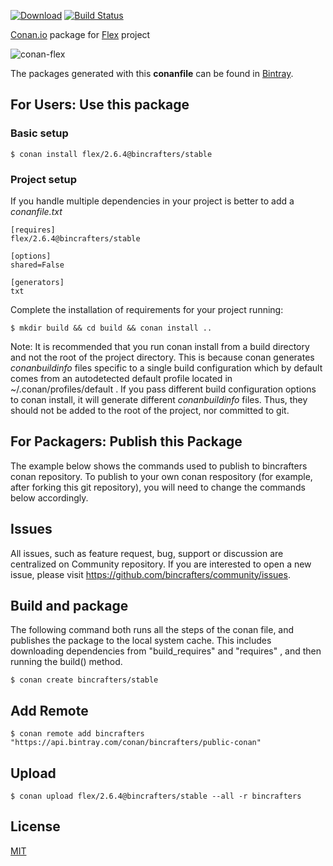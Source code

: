 [![Download](https://api.bintray.com/packages/bincrafters/public-conan/flex%3Abincrafters/images/download.svg)](https://bintray.com/bincrafters/public-conan/flex%3Abincrafters/_latestVersion)
[![Build Status](https://travis-ci.com/bincrafters/conan-flex.svg?branch=stable%2F2.6.4)](https://travis-ci.com/bincrafters/conan-flex)

[Conan.io](https://conan.io) package for [Flex](https://github.com/westes/flex) project

![conan-flex](logo.png)

The packages generated with this **conanfile** can be found in [Bintray](https://bintray.com/bincrafters/public-conan/flex%3Abincrafters).

## For Users: Use this package

### Basic setup

    $ conan install flex/2.6.4@bincrafters/stable

### Project setup

If you handle multiple dependencies in your project is better to add a *conanfile.txt*

    [requires]
    flex/2.6.4@bincrafters/stable

    [options]
    shared=False

    [generators]
    txt

Complete the installation of requirements for your project running:

    $ mkdir build && cd build && conan install ..

Note: It is recommended that you run conan install from a build directory and not the root of the project directory.  This is because conan generates *conanbuildinfo* files specific to a single build configuration which by default comes from an autodetected default profile located in ~/.conan/profiles/default .  If you pass different build configuration options to conan install, it will generate different *conanbuildinfo* files.  Thus, they should not be added to the root of the project, nor committed to git.

## For Packagers: Publish this Package

The example below shows the commands used to publish to bincrafters conan repository. To publish to your own conan respository (for example, after forking this git repository), you will need to change the commands below accordingly.

## Issues

All issues, such as feature request, bug, support or discussion are centralized on Community repository. If you are interested to open a new issue, please visit https://github.com/bincrafters/community/issues.

## Build and package

The following command both runs all the steps of the conan file, and publishes the package to the local system cache.  This includes downloading dependencies from "build_requires" and "requires" , and then running the build() method.

    $ conan create bincrafters/stable

## Add Remote

    $ conan remote add bincrafters "https://api.bintray.com/conan/bincrafters/public-conan"

## Upload

    $ conan upload flex/2.6.4@bincrafters/stable --all -r bincrafters

## License
[MIT](LICENSE.md)

